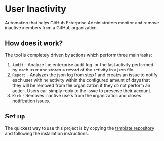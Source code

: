 # User Inactivity

Automation that helps GitHub Enterprise Administrators monitor and remove inactive members from a GitHub organization.

## How does it work?

The tool is completely driven by actions which perform three main tasks:

1. `Audit` - Analyze the enterprise audit log for the last activity performed by each user and stores a record of the activity in a json file.
2. `Report` - Analyzes the json log from step 1 and creates an issue to notify each user with no activity within the configured amount of days that they will be removed from the organization if they do not perform an action.  Users can simply reply to the issue to preserve their account.
3. `Kick` - Removes inactive users from the organization and closes notification issues.

## Set up

The quickest way to use this project is by copying the [template repository](https://github.com/oss-tooling/user-inactivity-template) and following the installation instructions.

